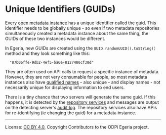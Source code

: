 <!-- SPDX-License-Identifier: CC-BY-4.0 -->
<!-- Copyright Contributors to the ODPi Egeria project. -->

# Unique Identifiers (GUIDs)

Every [open metadata instance](../../../repository-services/docs/open-metadata-instances.md)
has a unique identifier called the guid.
This identifier needs to be globally unique - so even if two metadata repositories
simultaneously created a metadata instance about the same thing, the GUIDs of these
two instances would be different.

In Egeria, new GUIDs are created
using the `UUID.randomUUID().toString()` method and they look something like this:

```
  "87b06ffe-9db2-4ef5-ba6e-8127480cf30d"
```

They are often used on API calls to request a specific instance of metadata.
However, they are not very consumable for people, so most metadata instances also have
[qualified names](referenceable.md) - also unique - and display names - not necessarily unique
for displaying information to end users.

There is a tiny chance that two servers will generate the same guid. If this happens, it is
detected by the [repository services](../../../repository-services) and messages are
output on the detecting server's 
[audit log](../../../repository-services/docs/component-descriptions/audit-log.md).
The repository services also have APIs for re-identifying (ie changing the guid)
for a metadata instance.

----
License: [CC BY 4.0](https://creativecommons.org/licenses/by/4.0/),
Copyright Contributors to the ODPi Egeria project.
